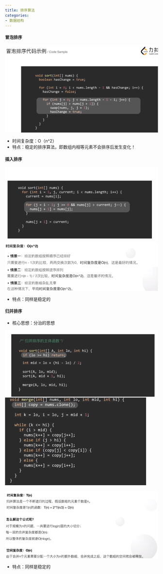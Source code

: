 ```yaml
---
title: 排序算法
categories:
- 数据结构
---
```


#### 冒泡排序

![冒泡排序示例:](/img/1585903822933.png)

* 时间复杂度：O（n^2）
* 特点：稳定的排序算法，即数组内相等元素不会排序后发生变化！

#### 插入排序


![插入排序示例](/img/1585907380155.png)
![插入排序时间复杂度](/img/1585908731720.png)

* 特点：同样是稳定的

#### 归并排序

* 核心思想：分治的思想

![归并排序代码1](/img/1585908824999.png)
![归并排序代码2](/img/1585908857419.png)

![复杂度分析](/img/1585909201370.png)

* 特点：同样是稳定的